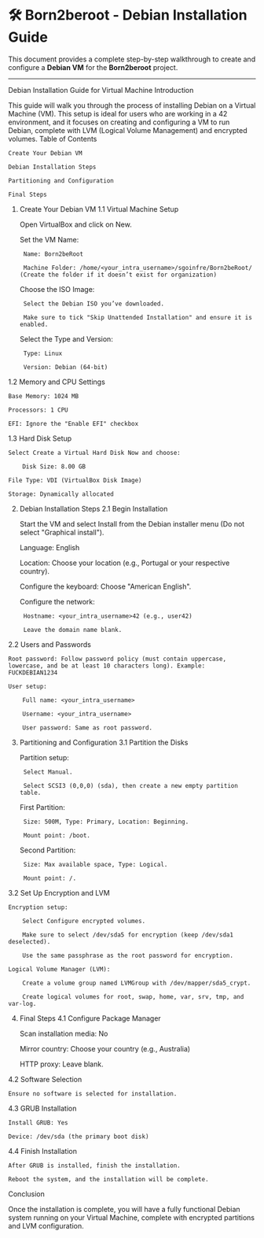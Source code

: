 # 🛠️ Born2beroot - Debian Installation Guide

This document provides a complete step-by-step walkthrough to create and configure a **Debian VM** for the **Born2beroot** project.

---

Debian Installation Guide for Virtual Machine
Introduction

This guide will walk you through the process of installing Debian on a Virtual Machine (VM). This setup is ideal for users who are working in a 42 environment, and it focuses on creating and configuring a VM to run Debian, complete with LVM (Logical Volume Management) and encrypted volumes.
Table of Contents

    Create Your Debian VM

    Debian Installation Steps

    Partitioning and Configuration

    Final Steps

1. Create Your Debian VM
1.1 Virtual Machine Setup

    Open VirtualBox and click on New.

    Set the VM Name:

        Name: Born2beRoot

        Machine Folder: /home/<your_intra_username>/sgoinfre/Born2beRoot/ (Create the folder if it doesn’t exist for organization)

    Choose the ISO Image:

        Select the Debian ISO you’ve downloaded.

        Make sure to tick "Skip Unattended Installation" and ensure it is enabled.

    Select the Type and Version:

        Type: Linux

        Version: Debian (64-bit)

1.2 Memory and CPU Settings

    Base Memory: 1024 MB

    Processors: 1 CPU

    EFI: Ignore the "Enable EFI" checkbox

1.3 Hard Disk Setup

    Select Create a Virtual Hard Disk Now and choose:

        Disk Size: 8.00 GB

    File Type: VDI (VirtualBox Disk Image)

    Storage: Dynamically allocated

2. Debian Installation Steps
2.1 Begin Installation

    Start the VM and select Install from the Debian installer menu (Do not select "Graphical install").

    Language: English

    Location: Choose your location (e.g., Portugal or your respective country).

    Configure the keyboard: Choose "American English".

    Configure the network:

        Hostname: <your_intra_username>42 (e.g., user42)

        Leave the domain name blank.

2.2 Users and Passwords

    Root password: Follow password policy (must contain uppercase, lowercase, and be at least 10 characters long). Example: FUCKDEBIAN1234

    User setup:

        Full name: <your_intra_username>

        Username: <your_intra_username>

        User password: Same as root password.

3. Partitioning and Configuration
3.1 Partition the Disks

    Partition setup:

        Select Manual.

        Select SCSI3 (0,0,0) (sda), then create a new empty partition table.

    First Partition:

        Size: 500M, Type: Primary, Location: Beginning.

        Mount point: /boot.

    Second Partition:

        Size: Max available space, Type: Logical.

        Mount point: /.

3.2 Set Up Encryption and LVM

    Encryption setup:

        Select Configure encrypted volumes.

        Make sure to select /dev/sda5 for encryption (keep /dev/sda1 deselected).

        Use the same passphrase as the root password for encryption.

    Logical Volume Manager (LVM):

        Create a volume group named LVMGroup with /dev/mapper/sda5_crypt.

        Create logical volumes for root, swap, home, var, srv, tmp, and var-log.

4. Final Steps
4.1 Configure Package Manager

    Scan installation media: No

    Mirror country: Choose your country (e.g., Australia)

    HTTP proxy: Leave blank.

4.2 Software Selection

    Ensure no software is selected for installation.

4.3 GRUB Installation

    Install GRUB: Yes

    Device: /dev/sda (the primary boot disk)

4.4 Finish Installation

    After GRUB is installed, finish the installation.

    Reboot the system, and the installation will be complete.

Conclusion

Once the installation is complete, you will have a fully functional Debian system running on your Virtual Machine, complete with encrypted partitions and LVM configuration.
